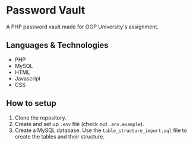# Password Vault
A PHP password vault made for OOP University's assignment.

## Languages & Technologies
- PHP
- MySQL
- HTML
- Javascript
- CSS

## How to setup
1. Clone the repository.
2. Create and set up `.env` file (check out `.env.example`).
3. Create a MySQL database. Use the `table_structure_import.sql` file to create the tables and their structure.

